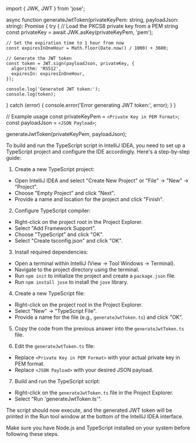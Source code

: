 import { JWK, JWT } from 'jose';

async function generateJwtToken(privateKeyPem: string, payloadJson: string): Promise<void> {
try {
// Load the PKCS8 private key from a PEM string
const privateKey = await JWK.asKey(privateKeyPem, 'pem');

    // Set the expiration time to 1 hour from now
    const expiresInOneHour = Math.floor(Date.now() / 1000) + 3600;

    // Generate the JWT token
    const token = JWT.sign(payloadJson, privateKey, {
      algorithm: 'RS512',
      expiresIn: expiresInOneHour,
    });

    console.log('Generated JWT token:');
    console.log(token);
} catch (error) {
console.error('Error generating JWT token:', error);
}
}

// Example usage
const privateKeyPem = `<Private Key in PEM Format>`;
const payloadJson = `<JSON Payload>`;

generateJwtToken(privateKeyPem, payloadJson);


To build and run the TypeScript script in IntelliJ IDEA, you need to set up a TypeScript project and configure the IDE accordingly. Here's a step-by-step guide:

1. Create a new TypeScript project:
  - Open IntelliJ IDEA and select "Create New Project" or "File" -> "New" -> "Project".
  - Choose "Empty Project" and click "Next".
  - Provide a name and location for the project and click "Finish".

2. Configure TypeScript compiler:
  - Right-click on the project root in the Project Explorer.
  - Select "Add Framework Support".
  - Choose "TypeScript" and click "OK".
  - Select "Create tsconfig.json" and click "OK".

3. Install required dependencies:
  - Open a terminal within IntelliJ (View -> Tool Windows -> Terminal).
  - Navigate to the project directory using the terminal.
  - Run `npm init` to initialize the project and create a `package.json` file.
  - Run `npm install jose` to install the `jose` library.

4. Create a new TypeScript file:
  - Right-click on the project root in the Project Explorer.
  - Select "New" -> "TypeScript File".
  - Provide a name for the file (e.g., `generateJwtToken.ts`) and click "OK".

5. Copy the code from the previous answer into the `generateJwtToken.ts` file.

6. Edit the `generateJwtToken.ts` file:
  - Replace `<Private Key in PEM Format>` with your actual private key in PEM format.
  - Replace `<JSON Payload>` with your desired JSON payload.

7. Build and run the TypeScript script:
  - Right-click on the `generateJwtToken.ts` file in the Project Explorer.
  - Select "Run 'generateJwtToken.ts'".

The script should now execute, and the generated JWT token will be printed in the Run tool window at the bottom of the IntelliJ IDEA interface.

Make sure you have Node.js and TypeScript installed on your system before following these steps.
